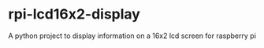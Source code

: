 # rpi-lcd16x2-display
A python project to display information on a 16x2 lcd screen for raspberry pi
